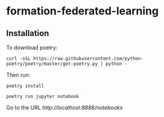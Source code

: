 # formation-federated-learning

## Installation 

To download poetry:

`curl -sSL https://raw.githubusercontent.com/python-poetry/poetry/master/get-poetry.py | python -`

Then run:

`poetry install`

`poetry run jupyter notebook`

Go to the URL _http://localhost:8888/notebooks_ 
